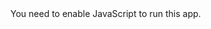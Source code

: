 <!doctype html><html lang="en"><head><meta charset="utf-8"/><link rel="icon" href="/exam/favicon.ico"/><meta name="viewport" content="width=device-width,initial-scale=1"/><meta name="theme-color" content="#000000"/><meta name="description" content="Web site created using create-react-app"/><link rel="apple-touch-icon" href="/exam/logo192.png"/><link rel="manifest" href="/exam/manifest.json"/><title>React App</title><link href="/exam/static/css/2.0a9ec390.chunk.css" rel="stylesheet"><link href="/exam/static/css/main.f8297875.chunk.css" rel="stylesheet"></head><body><noscript>You need to enable JavaScript to run this app.</noscript><div id="root"></div><script>!function(e){function r(r){for(var n,p,a=r[0],l=r[1],f=r[2],c=0,s=[];c<a.length;c++)p=a[c],Object.prototype.hasOwnProperty.call(o,p)&&o[p]&&s.push(o[p][0]),o[p]=0;for(n in l)Object.prototype.hasOwnProperty.call(l,n)&&(e[n]=l[n]);for(i&&i(r);s.length;)s.shift()();return u.push.apply(u,f||[]),t()}function t(){for(var e,r=0;r<u.length;r++){for(var t=u[r],n=!0,a=1;a<t.length;a++){var l=t[a];0!==o[l]&&(n=!1)}n&&(u.splice(r--,1),e=p(p.s=t[0]))}return e}var n={},o={1:0},u=[];function p(r){if(n[r])return n[r].exports;var t=n[r]={i:r,l:!1,exports:{}};return e[r].call(t.exports,t,t.exports,p),t.l=!0,t.exports}p.m=e,p.c=n,p.d=function(e,r,t){p.o(e,r)||Object.defineProperty(e,r,{enumerable:!0,get:t})},p.r=function(e){"undefined"!=typeof Symbol&&Symbol.toStringTag&&Object.defineProperty(e,Symbol.toStringTag,{value:"Module"}),Object.defineProperty(e,"__esModule",{value:!0})},p.t=function(e,r){if(1&r&&(e=p(e)),8&r)return e;if(4&r&&"object"==typeof e&&e&&e.__esModule)return e;var t=Object.create(null);if(p.r(t),Object.defineProperty(t,"default",{enumerable:!0,value:e}),2&r&&"string"!=typeof e)for(var n in e)p.d(t,n,function(r){return e[r]}.bind(null,n));return t},p.n=function(e){var r=e&&e.__esModule?function(){return e.default}:function(){return e};return p.d(r,"a",r),r},p.o=function(e,r){return Object.prototype.hasOwnProperty.call(e,r)},p.p="/exam/";var a=this.webpackJsonpmyapp=this.webpackJsonpmyapp||[],l=a.push.bind(a);a.push=r,a=a.slice();for(var f=0;f<a.length;f++)r(a[f]);var i=l;t()}([])</script><script src="/exam/static/js/2.98c4db80.chunk.js"></script><script src="/exam/static/js/main.97d7dcc5.chunk.js"></script></body></html>
